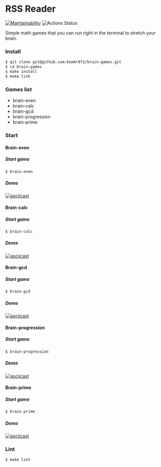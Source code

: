 # RSS Reader

[![Maintainability](https://api.codeclimate.com/v1/badges/5cf26388da7c41353596/maintainability)](https://codeclimate.com/github/komAr971/frontend-project-lvl1/maintainability)
![Actions Status](https://github.com/komAr971/frontend-project-lvl1/workflows/hexlet-check/badge.svg)

Simple math games that you can run right in the terminal to stretch your brain.

### Install

```bash
$ git clone git@github.com:komAr971/brain-games.git
$ cd brain-games
$ make install
$ make link
```

### Games list

- brain-even
- brain-calc
- brain-gcd
- brain-progression
- brain-prime

### Start

#### Brain-even

##### Start game

```bash
$ brain-even
```

##### Demo

[![asciicast](https://asciinema.org/a/87A1Zi6u0FSPBNdmLaTjkXh2i.svg)](https://asciinema.org/a/87A1Zi6u0FSPBNdmLaTjkXh2i)

#### Brain-calc

##### Start game

```bash
$ brain-calc
```

##### Demo

[![asciicast](https://asciinema.org/a/9G2sZywyCeGauV4Cs7BrDoYpg.svg)](https://asciinema.org/a/9G2sZywyCeGauV4Cs7BrDoYpg)

#### Brain-gcd

##### Start game

```bash
$ brain-gcd
```

##### Demo

[![asciicast](https://asciinema.org/a/ssCFi0jxKpFjZ61WKkxWFgVNg.svg)](https://asciinema.org/a/ssCFi0jxKpFjZ61WKkxWFgVNg)

#### Brain-progression

##### Start game

```bash
$ brain-progression
```

##### Demo

[![asciicast](https://asciinema.org/a/LXE729OjrqtIwsjA7eGGVNUqn.svg)](https://asciinema.org/a/LXE729OjrqtIwsjA7eGGVNUqn)

#### Brain-prime

##### Start game

```bash
$ brain-prime
```

##### Demo

[![asciicast](https://asciinema.org/a/UrXsO4wAtpFuqdHroiEiCdXCZ.svg)](https://asciinema.org/a/UrXsO4wAtpFuqdHroiEiCdXCZ)

### Lint

```bash
$ make lint
```






